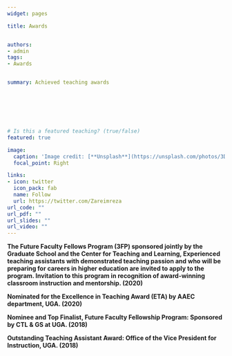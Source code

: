```yaml
---
widget: pages

title: Awards


authors:
- admin
tags: 
- Awards


summary: Achieved teaching awards







# Is this a featured teaching? (true/false)
featured: true

image:
  caption: 'Image credit: [**Unsplash**](https://unsplash.com/photos/3D_HEyuDmXM)'
  focal_point: Right

links:
- icon: twitter
  icon_pack: fab
  name: Follow
  url: https://twitter.com/Zareimreza
url_code: ""
url_pdf: ""
url_slides: ""
url_video: ""
---
```



**The Future Faculty Fellows Program (3FP) sponsored jointly by the Graduate School and the Center for Teaching and Learning, Experienced teaching assistants with demonstrated teaching passion and who will be preparing for careers in higher education are invited to apply to the program. Invitation to this program in recognition of award-winning classroom instruction and mentorship. (2020)**

**Nominated for the Excellence in Teaching Award (ETA) by AAEC department, UGA. (2020)**

**Nominee and Top Finalist, Future Faculty Fellowship Program: Sponsored by CTL & GS at UGA. (2018)**

**Outstanding Teaching Assistant Award: Office of the Vice President for Instruction, UGA. (2018)**

